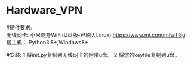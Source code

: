 # Hardware_VPN

#硬件要求:  
无线网卡: 小米随身WiFi(U盘版-已刷入Linux) https://www.mi.com/miwifi8g                 
宿主机：  Python3.8+,Windows8+  

#安装:
1.将init.py复制到无线网卡的附带u盘。
2.将您的keyfile复制到u盘。

